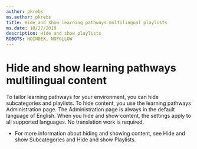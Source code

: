```yaml
---
author: pkrebs
ms.author: pkrebs
title: Hide and show learning pathways multilingual playlists
ms.date: 10/27/2019
description: Hide and show playlists
ROBOTS: NOINDEX, NOFOLLOW
---
```


# Hide and show learning pathways multilingual content 

To tailor learning pathways for your environment, you can hide subcategories and playlists. To hide content, you use the learning pathways Administration page. The Administration page is always in the default language of English. When you hide and show content, the settings apply to all supported languages. No translation work is required. 

- For more information about hiding and showing content, see Hide and show Subcategories and Hide and show Playlists. 



